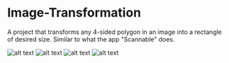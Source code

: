 # Image-Transformation
A project that transforms any 4-sided polygon in an image into a rectangle of desired size. Similar to what the app "Scannable" does.

![alt text](https://user-images.githubusercontent.com/24749416/136319197-cfb43ca8-2802-4ef3-97fe-24846b8ce84a.PNG)
![alt text](https://user-images.githubusercontent.com/24749416/136319192-b1d1f39c-ebea-4b2d-bcc7-dadca26edb0e.PNG)
![alt text](https://user-images.githubusercontent.com/24749416/136319194-5a18e758-022e-485f-9317-d5d75ac62c07.PNG)
![alt text](https://user-images.githubusercontent.com/24749416/136319195-c2a6f3ed-c450-480a-89ca-80c66bb87d0e.PNG)
